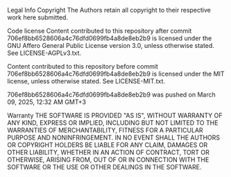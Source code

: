 Legal Info
Copyright
The Authors retain all copyright to their respective work here submitted.

Code license
Content contributed to this repository after commit 706ef8bb6528606a4c76dfd0699fb4a8de8eb2b9 is licensed under the GNU Affero General Public License version 3.0, unless otherwise stated. See LICENSE-AGPLv3.txt.

Content contributed to this repository before commit 706ef8bb6528606a4c76dfd0699fb4a8de8eb2b9 is licensed under the MIT license, unless otherwise stated. See LICENSE-MIT.txt.

706ef8bb6528606a4c76dfd0699fb4a8de8eb2b9 was pushed on March 09, 2025, 12:32 AM GMT+3

Warranty
THE SOFTWARE IS PROVIDED "AS IS", WITHOUT WARRANTY OF ANY KIND, EXPRESS OR IMPLIED, INCLUDING BUT NOT LIMITED TO THE WARRANTIES OF MERCHANTABILITY, FITNESS FOR A PARTICULAR PURPOSE AND NONINFRINGEMENT. IN NO EVENT SHALL THE AUTHORS OR COPYRIGHT HOLDERS BE LIABLE FOR ANY CLAIM, DAMAGES OR OTHER LIABILITY, WHETHER IN AN ACTION OF CONTRACT, TORT OR OTHERWISE, ARISING FROM, OUT OF OR IN CONNECTION WITH THE SOFTWARE OR THE USE OR OTHER DEALINGS IN THE SOFTWARE.